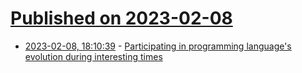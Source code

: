 # [Published on 2023-02-08](index.md)

* [2023-02-08, 18:10:39](https://lobste.rs/s/4dq6ap/participating_programming_language_s) - [Participating in programming language's evolution during interesting times](https://zverok.space/blog/2023-02-07-changelog2023.html)
